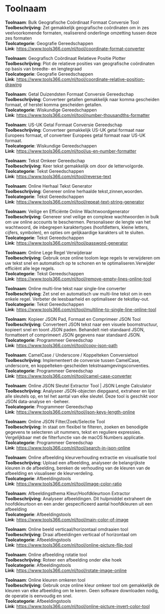 # Toolnaam

**Toolnaam**: Bulk Geografische Coördinaat Formaat Conversie Tool  
**Toolbeschrijving**: Zet gemakkelijk geografische coördinaten om in zes veelvoorkomende formaten, realiserend onderlinge omzetting tussen deze zes formaten  
**Toolcategorie**: Geografie Gereedschappen  
**Link**: https://www.tools366.com/nl/tool/coordinate-format-converter


**Toolnaam**: Geografisch Coördinaat Relatieve Positie Plotter  
**Toolbeschrijving**: Plot de relatieve posities van geografische coördinaten op basis van breedte- en lengtegraad  
**Toolcategorie**: Geografie Gereedschappen  
**Link**: https://www.tools366.com/nl/tool/coordinate-relative-position-drawing


**Toolnaam**: Getal Duizendsten Formaat Conversie Gereedschap  
**Toolbeschrijving**: Converteer getallen gemakkelijk naar komma gescheiden formaat, of herstel komma gescheiden getallen.  
**Toolcategorie**: Wiskundige Gereedschappen  
**Link**: https://www.tools366.com/nl/tool/number-thousandths-formatter


**Toolnaam**: US-UK Getal Formaat Conversie Gereedschap  
**Toolbeschrijving**: Converteer gemakkelijk US-UK getal formaat naar Europees formaat, of converteer Europees getal formaat naar US-UK formaat.  
**Toolcategorie**: Wiskundige Gereedschappen  
**Link**: https://www.tools366.com/nl/tool/us-en-number-formatter


**Toolnaam**: Tekst Omkeer Gereedschap  
**Toolbeschrijving**: Keer tekst gemakkelijk om door de lettervolgorde.  
**Toolcategorie**: Tekst Gereedschappen  
**Link**: https://www.tools366.com/nl/tool/reverse-text


**Toolnaam**: Online Herhaal Tekst Generator  
**Toolbeschrijving**: Genereer online herhaalde tekst,zinnen,woorden.  
**Toolcategorie**: Tekst Gereedschappen  
**Link**: https://www.tools366.com/nl/tool/repeat-text-string-generator


**Toolnaam**: Veilige en Efficiënte Online Wachtwoordgenerator  
**Toolbeschrijving**: Genereer snel veilige en complexe wachtwoorden in bulk om uw online accounts te beschermen. Personaliseer de lengte van het wachtwoord, de inbegrepen karaktertypes (hoofdletters, kleine letters, cijfers, symbolen), en opties om gelijkaardige karakters uit te sluiten.  
**Toolcategorie**: Tekst Gereedschappen  
**Link**: https://www.tools366.com/nl/tool/password-generator


**Toolnaam**: Online Lege Regel Verwijderaar  
**Toolbeschrijving**: Gebruik onze online toolom lege regels te verwijderen om uw tekst snel en automatisch op te schonen en te optimaliseren.Verwijder efficiënt alle lege regels.  
**Toolcategorie**: Tekst Gereedschappen  
**Link**: https://www.tools366.com/nl/tool/remove-empty-lines-online-tool


**Toolnaam**: Online multi-line tekst naar single-line converter  
**Toolbeschrijving**: Zet snel en automatisch uw multi-line tekst om in een enkele regel. Verbeter de leesbaarheid en optimaliseer de tekstlay-out.  
**Toolcategorie**: Tekst Gereedschappen  
**Link**: https://www.tools366.com/nl/tool/multiline-to-single-line-online-tool


**Toolnaam**: Kopieer JSON Pad, Formaat en Comprimeer JSON Tool  
**Toolbeschrijving**: Converteert JSON tekst naar een visuele boomstructuur, kopieert snel en toont JSON paden. Behandelt niet-standaard JSON, formatteert of comprimeert JSON gegevens naar standaard JSON.  
**Toolcategorie**: Programmeer Gereedschap  
**Link**: https://www.tools366.com/nl/tool/copy-json-path


**Toolnaam**: CamelCase / Underscore / Koppelteken Conversietool  
**Toolbeschrijving**: Implementeert de conversie tussen CamelCase, underscore, en koppelteken-gescheiden tekstnaamgevingsconventies.  
**Toolcategorie**: Programmeer Gereedschap  
**Link**: https://www.tools366.com/nl/tool/camel-case-converter


**Toolnaam**: Online JSON Sleutel Extractor Tool | JSON Lengte Calculator  
**Toolbeschrijving**: Analyseer JSON-objecten diepgaand, extraheer en lijst alle sleutels op, en tel het aantal van elke sleutel. Deze tool is geschikt voor JSON data-analyse en -beheer.  
**Toolcategorie**: Programmeer Gereedschap  
**Link**: https://www.tools366.com/nl/tool/json-keys-length-online


**Toolnaam**: Online JSON Filter/Zoek/Selectie Tool  
**Toolbeschrijving**: In staat om flexibel te filteren, zoeken en benodigde gegevens te selecteren uit nummers, tekst en reguliere expressies. Vergelijkbaar met de filterfunctie van de macOS Numbers applicatie.  
**Toolcategorie**: Programmeer Gereedschap  
**Link**: https://www.tools366.com/nl/tool/search-in-json-online


**Toolnaam**: Online afbeelding kleurverhouding extractie en visualisatie tool  
**Toolbeschrijving**: Upload een afbeelding, analyseer de belangrijkste kleuren in de afbeelding, bereken de verhouding van de kleuren van de afbeelding en visualiseer de kleurverdeling.  
**Toolcategorie**: Afbeeldingstools  
**Link**: https://www.tools366.com/nl/tool/image-color-ratio


**Toolnaam**: Afbeeldingsthema Kleur/Hoofdkleurtoon Extractor  
**Toolbeschrijving**: Analyseer afbeeldingen. Dit hulpmiddel extraheert de hoofdkleurtoon en een ander gespecificeerd aantal hoofdkleuren uit een afbeelding  
**Toolcategorie**: Afbeeldingstools  
**Link**: https://www.tools366.com/nl/tool/main-color-of-image


**Toolnaam**: Online beeld verticaal/horizontaal omdraaien tool  
**Toolbeschrijving**: Draai afbeeldingen verticaal of horizontaal om  
**Toolcategorie**: Afbeeldingstools  
**Link**: https://www.tools366.com/nl/tool/online-picture-flip-tool


**Toolnaam**: Online afbeelding rotatie tool  
**Toolbeschrijving**: Roteer een afbeelding onder elke hoek  
**Toolcategorie**: Afbeeldingstools  
**Link**: https://www.tools366.com/nl/tool/rotate-image-online


**Toolnaam**: Online kleuren omkeren tool  
**Toolbeschrijving**: Gebruik onze online kleur omkeer tool om gemakkelijk de kleuren van elke afbeelding om te keren. Geen software downloaden nodig, de operatie is eenvoudig en snel.  
**Toolcategorie**: Afbeeldingstools  
**Link**: https://www.tools366.com/nl/tool/online-picture-invert-color-tool


